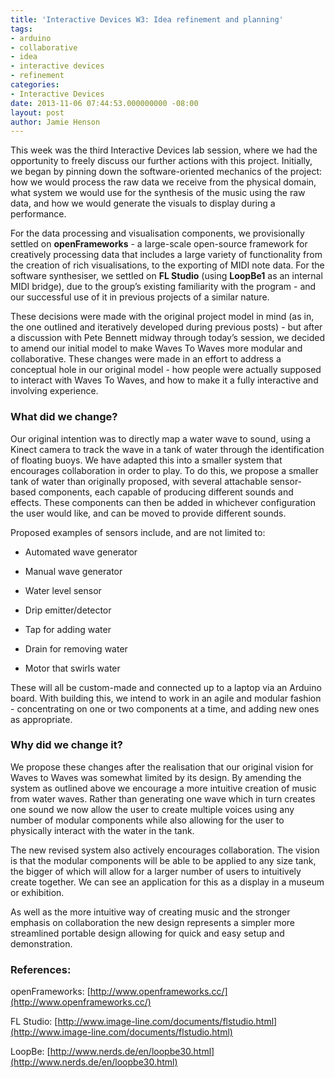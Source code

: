 ```yaml
---
title: 'Interactive Devices W3: Idea refinement and planning'
tags:
- arduino
- collaborative
- idea
- interactive devices
- refinement
categories:
- Interactive Devices
date: 2013-11-06 07:44:53.000000000 -08:00
layout: post
author: Jamie Henson
---
```


This week was the third Interactive Devices lab session, where we had the opportunity to freely discuss our further actions with this project. Initially, we began by pinning down the software-oriented mechanics of the project: how we would process the raw data we receive from the physical domain, what system we would use for the synthesis of the music using the raw data, and how we would generate the visuals to display during a performance.

For the data processing and visualisation components, we provisionally settled on **openFrameworks** - a large-scale open-source framework for creatively processing data that includes a large variety of functionality from the creation of rich visualisations, to the exporting of MIDI note data. For the software synthesiser, we settled on **FL Studio** (using **LoopBe1** as an internal MIDI bridge), due to the group’s existing familiarity with the program - and our successful use of it in previous projects of a similar nature.

<!-- more -->

These decisions were made with the original project model in mind (as in, the one outlined and iteratively developed during previous posts) - but after a discussion with Pete Bennett midway through today’s session, we decided to amend our initial model to make Waves To Waves more modular and collaborative. These changes were made in an effort to address a conceptual hole in our original model - how people were actually supposed to interact with Waves To Waves, and how to make it a fully interactive and involving experience.

### What did we change?

Our original intention was to directly map a water wave to sound, using a Kinect camera to track the wave in a tank of water through the identification of floating buoys. We have adapted this into a smaller system that encourages collaboration in order to play. To do this, we propose a smaller tank of water than originally proposed, with several attachable sensor-based components, each capable of producing different sounds and effects. These components can then be added in whichever configuration the user would like, and can be moved to provide different sounds.

Proposed examples of sensors include, and are not limited to:

*   Automated wave generator

*   Manual wave generator

*   Water level sensor

*   Drip emitter/detector

*   Tap for adding water

*   Drain for removing water

*   Motor that swirls water

These will all be custom-made and connected up to a laptop via an Arduino board. With building this, we intend to work in an agile and modular fashion - concentrating on one or two components at a time, and adding new ones as appropriate.

### Why did we change it?

We propose these changes after the realisation that our original vision for Waves to Waves was somewhat limited by its design. By amending the system as outlined above we encourage a more intuitive creation of music from water waves. Rather than generating one wave which in turn creates one sound we now allow the user to create multiple voices using any number of modular components while also allowing for the user to physically interact with the water in the tank.

The new revised system also actively encourages collaboration. The vision is that the modular components will be able to be applied to any size tank, the bigger of which will allow for a larger number of users to intuitively create together. We can see an application for this as a display in a museum or exhibition.

As well as the more intuitive way of creating music and the stronger emphasis on collaboration the new design represents a simpler more streamlined portable design allowing for quick and easy setup and demonstration.

### References:

openFrameworks: [http://www.openframeworks.cc/](http://www.openframeworks.cc/)

FL Studio: [http://www.image-line.com/documents/flstudio.html](http://www.image-line.com/documents/flstudio.html)

LoopBe: [http://www.nerds.de/en/loopbe30.html](http://www.nerds.de/en/loopbe30.html)